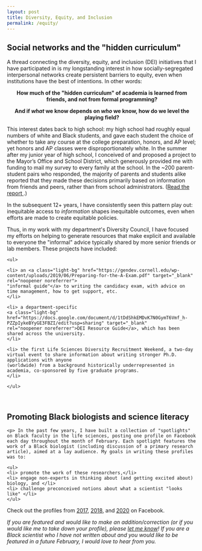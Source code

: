 ```yaml
---
layout: post
title: Diversity, Equity, and Inclusion
permalink: /equity/
---
```


<h2> Social networks and the "hidden curriculum" </h2>

<p> A thread connecting the diversity, equity, and inclusion (DEI) initiatives that I have participated in is my longstanding
interest in how socially-segregated interpersonal networks create persistent barriers to equity, even when institutions have the best of intentions. In other words:</p>

<p style="text-align:center;">
  <b> How much of the "hidden curriculum" of academia is learned from friends, and not from formal programming?</b>
</p>

<p style="text-align:center;">
  <b>And if <i>what</i> we know depends on <i>who</i> we know, how do we level the playing field?</b>
</p>
  
<p> This interest dates back to high school: my high school had roughly equal numbers of white and Black students, and gave each student
  the choice of whether to take any course at the college preparation, honors, and AP level; yet honors and AP classes were 
  disproportionately white. In the summer after my junior year of high school, I conceived of and proposed a project to the Mayor’s Office and School District,
  which generously provided me with funding to mail my survey to every family at the school. In the ~200 parent-student pairs who 
  responded, the majority of parents and students alike reported that they made these decisions primarily based on information from friends 
  and peers, rather than from school administrators. (<a class="light-bg" href="/files/High_School_Transition_Report_2009.pdf" target="_blank" rel="noopener noreferrer">Read the report <i class='fa fa-link fa-lg'></i></a>.)</p>
  
<p> In the subsequent 12+ years, I have consistently seen this pattern play out: inequitable access to <i>information</i> shapes inequitable
  outcomes, even when efforts are made to create equitable policies.
</p>

<p> Thus, in my work with my department's Diversity Council, I have focused my efforts on helping to generate resources that make explicit and available to everyone the
  "informal" advice typically shared by more senior friends or lab members. These projects have included:
                                                                                                               
    <ul>
    
    <li> an <a class="light-bg" href="https://gendev.cornell.edu/wp-content/uploads/2019/06/Preparing-for-the-A-Exam.pdf" target="_blank" rel="noopener noreferrer">
    "informal guide"</a> to writing the candidacy exam, with advice on time management, how to get support, etc.
    </li>    
    
    <li> a department-specific
    <a class="light-bg" href="https://docs.google.com/document/d/1tDdShkEMDvK7N0GymT6Vmf_h-PZZpIykeBYyGE3FBZI/edit?usp=sharing" target="_blank" 
    rel="noopener noreferrer">DEI Resource Guide</a>, which has been shared across the university.
    </li>
    
    <li> the first Life Sciences Diversity Recruitment Weekend, a two-day virtual event to share information about writing stronger Ph.D. applications with anyone
    (worldwide) from a background historically underrepresented in academia, co-sponsored by five graduate programs.
    </li>
    
    </ul>
  
<br>
    <h2> Promoting Black biologists and science literacy </h2>
    
    <p> In the past few years, I have built a collection of "spotlights" on Black faculty in the life sciences, posting one profile on Facebook
    each day throughout the month of February. Each spotlight features the work of a Black biologist (including discussion of a primary research
    article), aimed at a lay audience. My goals in writing these profiles was to:
    
    <ul>
    <li> promote the work of these researchers,</li>
    <li> engage non-experts in thinking about (and getting excited about) biology, and </li>
    <li> challenge preconceived notions about what a scientist "looks like" </li>
    </ul>
    
<p> Check out the profiles from <a class="light-bg" href="https://www.facebook.com/dashiell.massey/media_set?set=a.10155110580103606&type=3"
    target="_blank" rel="noopener noreferrer">2017</a>, 
    <a class="light-bg" href="https://www.facebook.com/dashiell.massey/media_set?set=a.10156316325418606&type=3"
    target="_blank" rel="noopener noreferrer">2018</a>,
    and <a class="light-bg" href="https://www.facebook.com/dashiell.massey/media_set?set=a.10158452513103606&type=3"
    target="_blank" rel="noopener noreferrer">2020</a> on Facebook.

   <p><i> If you are featured and would like to make an addition/correction (or if you would like me to take down your profile), please
    <a class="light-bg" href="mailto:dashiell.massey.web@gmail.com" target="_blank" rel="noopener noreferrer">let me know</a>!
     If you are a Black scientist who I have not written about and you would like to be featured in a future February, I would love to hear
     from you.</i>

